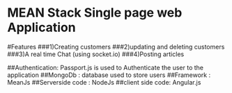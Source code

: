 # MEAN Stack Single page web Application

#Features
###1)Creating customers
###2)updating and deleting customers
###3)A real time Chat (using socket.io)
###4)Posting articles

##Authentication: Passport.js is used to Authenticate the user to the application
##MongoDb : database used to store users
##Framework : MeanJs 
##Serverside code : NodeJs
##client side code: Angular.js

